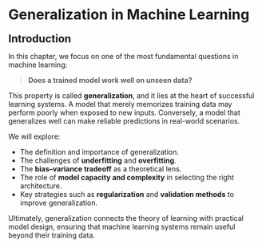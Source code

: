 # Generalization in Machine Learning

**<span style="font-size:1.5em;">Introduction</span>**

In this chapter, we focus on one of the most fundamental questions in machine learning:

> **Does a trained model work well on unseen data?**

This property is called **generalization**, and it lies at the heart of successful learning systems. A model that merely memorizes training data may perform poorly when exposed to new inputs. Conversely, a model that generalizes well can make reliable predictions in real-world scenarios.

We will explore:
- The definition and importance of generalization.  
- The challenges of **underfitting** and **overfitting**.  
- The **bias–variance tradeoff** as a theoretical lens.  
- The role of **model capacity and complexity** in selecting the right architecture.  
- Key strategies such as **regularization** and **validation methods** to improve generalization.

Ultimately, generalization connects the theory of learning with practical model design, ensuring that machine learning systems remain useful beyond their training data.

